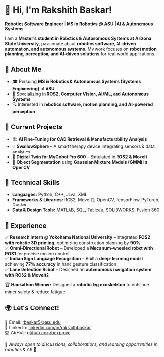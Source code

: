 # 👋 Hi, I'm Rakshith Baskar!  

**Robotics Software Engineer | MS in Robotics @ ASU | AI & Autonomous Systems**  

I am a **Master’s student in Robotics & Autonomous Systems at Arizona State University**, passionate about **robotics software, AI-driven automation, and autonomous systems**. My work focuses on **robot motion planning, perception, and AI-driven solutions** for real-world applications.  

## 🔹 About Me  
- 🎓 Pursuing **MS in Robotics & Autonomous Systems (Systems Engineering)** at **ASU**  
- 🤖 Specializing in **ROS2, Computer Vision, AI/ML, and Autonomous Systems**  
- 🔍 Interested in **robotics software, motion planning, and AI-powered perception**  

## 🔹 Current Projects  
- 🏗 **AI Fine-Tuning for CAD Retrieval & Manufacturability Analysis**  
- 💡 **SwallowSphere** – A smart therapy device integrating sensors & data analytics  
- 🎯 **Digital Twin for MyCobot Pro 600** – Simulated in **ROS2 & MoveIt**  
- 🔬 **Object Segmentation** using **Gaussian Mixture Models (GMM) in OpenCV**  

## 🔹 Technical Skills  
- **Languages:** Python, C++, Java, XML  
- **Frameworks & Libraries:** ROS2, MoveIt2, OpenCV, TensorFlow, PyTorch, Docker  
- **Data & Design Tools:** MATLAB, SQL, Tableau, SOLIDWORKS, Fusion 360  

## 🔹 Experience  
✅ **Research Intern @ Yokohama National University** – Integrated **ROS2 with robotic 3D printing**, optimizing construction planning by **90%**  
✅ **Omni-Directional Robot** – Developed a **Mecanum-wheeled robot with ROS1** for precise motion control  
✅ **Indian Sign Language Recognition** – Built a **deep-learning model** achieving **77% accuracy** in hand gesture classification  
✅ **Lane Detection Robot** – Designed an **autonomous navigation system with ROS2 & MoveIt2**  

🏆 **Hackathon Winner:** Designed a **robotic leg exoskeleton** to enhance miner safety & reduce fatigue  

## 🌍 Let's Connect!  
📧 Email: [rbaskar5@asu.edu](mailto:rbaskar5@asu.edu)  
🔗 LinkedIn: [linkedin.com/in/rakshithbaskar](http://linkedin.com/in/rakshithbaskar)  
💻 GitHub: [github.com/bexprove](http://github.com/bexprove)  

📌 *Always open to discussions, collaborations, and learning opportunities in robotics & AI!* 🚀
